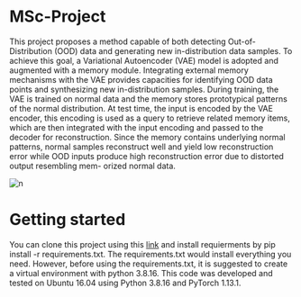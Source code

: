 # MSc-Project

This project proposes a method capable of both detecting Out-of-Distribution (OOD) data
and generating new in-distribution data samples. To achieve this goal, a Variational Autoencoder
(VAE) model is adopted and augmented with a memory module. Integrating external memory
mechanisms with the VAE provides capacities for identifying OOD data points and synthesizing
new in-distribution samples. During training, the VAE is trained on normal data and the memory
stores prototypical patterns of the normal distribution. At test time, the input is encoded by the
VAE encoder, this encoding is used as a query to retrieve related memory items, which are then
integrated with the input encoding and passed to the decoder for reconstruction. Since the memory
contains underlying normal patterns, normal samples reconstruct well and yield low reconstruction
error while OOD inputs produce high reconstruction error due to distorted output resembling mem-
orized normal data.

![n](https://github.com/FaezehAtaei/MSc-Project/assets/27311166/23dc3f7f-a404-4d93-b464-248760edb5ed)

# Getting started
You can clone this project using this [link](https://github.com/FaezehAtaei/MSc-Project.git) and install requierments by pip install -r requirements.txt. The requirements.txt would install everything you need. However, before using the requirements.txt, it is suggested to create a virtual environment with python 3.8.16. This code was developed and tested on Ubuntu 16.04 using Python 3.8.16 and PyTorch 1.13.1.
